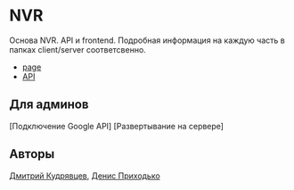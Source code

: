 # NVR  

Основа NVR. API и frontend.
Подробная информация на каждую часть в папках client/server соответсвенно.

* [page](https://nvr.miem.hse.ru/)
* [API](https://nvr.miem.hse.ru/manage-api/)

## Для админов
[Подключение Google API]
[Развертывание на сервере]

## Авторы

[Дмитрий Кудрявцев](https://github.com/kuderr),
[Денис Приходько](https://github.com/Burnouttt)

